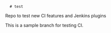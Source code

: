       # test
Repo to test new CI features and Jenkins plugins

This is a sample branch for testing CI. 
